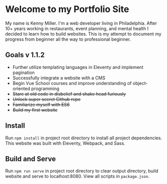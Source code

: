 # Welcome to my Portfolio Site

My name is Kenny Miller.  I'm a web developer living in Philadelphia.  After 10+ years working in restaurants, event planning, and mental health I decided to learn how to build websites.  This is my attempt to document my progress from beginner all the way to professional beginner.  

## Goals v 1.1.2

- Further utilize templating languages in Eleventy and implement pagination
- Successfully integrate a website with a CMS
- Begin Vue School courses and improve understanding of object-oriented programming
- ~~Stare at old code in disbelief and shake head furiously~~
- ~~Unlock super secret Github repo~~
- ~~Familiarize myself with ES6~~
- ~~Build my first website~~

## Install

Run `npm install` in project root directory to install all project dependencies.  This website was built with Eleventy, Webpack, and Sass.

## Build and Serve

Run `npm run serve` in project root directory to clear output directory, build website and serve to localhost:8080.  View all scripts in `package.json`.
